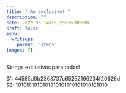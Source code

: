 ```yaml
---
title: " An exclusive! "
description: ""
date: 2022-03-14T15:23:55+00:00
draft: false
menu:
  writeups:
    parent: "stego"
images: []
---
```


Strings exclusivos para todos!

S1: 44585d6b2368737c65252166234f20626d  
S2: 1010101010101010101010101010101010
